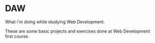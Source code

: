 # DAW
What i'm doing while studying Web Development.

These are some basic projects and exercises done at Web Development first course.
